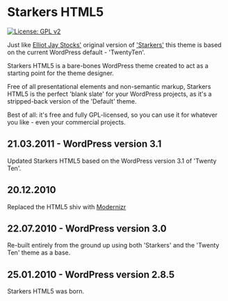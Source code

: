Starkers HTML5
==============

[![License: GPL v2](https://img.shields.io/badge/License-GPL%20v2-blue.svg)](https://www.gnu.org/licenses/gpl-2.0)
 
Just like [Elliot Jay Stocks'](http://elliotjaystocks.com) original version of ['Starkers'](http://starkerstheme.com) this theme is based on the current WordPress default - 'TwentyTen'.
 
Starkers HTML5 is a bare-bones WordPress theme created to act as a starting point for the theme designer.
 
Free of all presentational elements and non-semantic markup, Starkers HTML5 is the perfect 'blank slate' for your WordPress projects, as it's a stripped-back version of the 'Default' theme.
 
Best of all: it's free and fully GPL-licensed, so you can use it for whatever you like - even your commercial projects.

21.03.2011 - WordPress version 3.1 
----------------------------------

Updated Starkers HTML5 based on the WordPress version 3.1 of 'Twenty Ten'.
 
20.12.2010
----------
 
Replaced the HTML5 shiv with [Modernizr](http://modernizr.com)
 
22.07.2010 - WordPress version 3.0
----------------------------------
 
Re-built entirely from the ground up using both 'Starkers' and the 'Twenty Ten' theme as a base.
 
25.01.2010 - WordPress version 2.8.5
------------------------------------
 
Starkers HTML5 was born.
